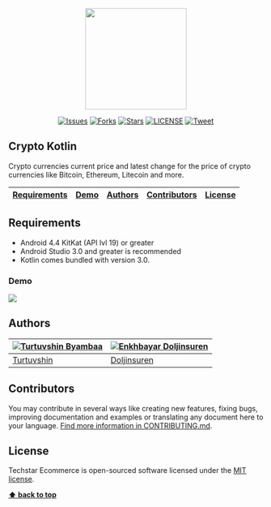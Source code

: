 <p align="center">
	<img src="https://github.com/techstar-cloud/crypto-kotlin/blob/master/app/src/main/res/drawable/logo.png" width="200"/>
</p>

<p align="center">
    <a href="https://github.com/techstar-cloud/crypto-kotlin/issues">
        <img src="https://img.shields.io/github/issues/techstar-cloud/crypto-kotlin.svg"
            alt="Issues"></a>
     <a href="https://github.com/techstar-cloud/crypto-kotlin/fork">
        <img src="https://img.shields.io/github/forks/techstar-cloud/crypto-kotlin.svg?style=social&label=Fork"
            alt="Forks"></a>
    <a href="https://github.com/techstar-cloud/crypto-kotlin/stargazers">
        <img src="https://img.shields.io/github/stars/techstar-cloud/crypto-kotlin.svg?style=social&label=Stars"
            alt="Stars"></a>
    <a href="https://raw.githubusercontent.com/techstar-cloud/crypto-kotlin/master/LICENSE">
        <img src="https://img.shields.io/badge/license-MIT-blue.svg"
            alt="LICENSE"></a>
    <a href="https://twitter.com/intent/tweet?text=Wow:&url=%5Bobject%20Object%5D">
        <img src="https://img.shields.io/twitter/url/https/github.com/techstar-cloud/crypto-kotlin.svg?style=social"
            alt="Tweet"></a>
</p>

## Crypto Kotlin
Crypto currencies current price and latest change for the price of crypto currencies like Bitcoin, Ethereum, Litecoin and more.

| [Requirements][] | [Demo][] | [Authors][] | [Contributors][] | [License][] |
|---|---|---|---|---|

## Requirements

- Android 4.4 KitKat (API lvl 19) or greater
- Android Studio 3.0 and greater is recommended 
- Kotlin comes bundled with version 3.0.

### Demo
![](https://github.com/techstar-cloud/crypto-kotlin/blob/master/asset/20180322_012846.gif)

## Authors

[![Turtuvshin Byambaa](https://avatars0.githubusercontent.com/u/12738721?s=80)](https://github.com/tortuvshin) | [![Enkhbayar Doljinsuren](https://avatars1.githubusercontent.com/u/23227403?s=80)](https://github.com/doljko) 
---|---
[Turtuvshin](https://github.com/tortuvshin) | [Doljinsuren](https://github.com/doljko) 

## Contributors

You may contribute in several ways like creating new features, fixing bugs, improving documentation and examples
or translating any document here to your language. [Find more information in CONTRIBUTING.md](CONTRIBUTING.md).

## License

Techstar Ecommerce is open-sourced software licensed under the [MIT license](https://opensource.org/licenses/MIT).

**[⬆ back to top](#crypto-kotlin)**

[Requirements]:#requirements
[Demo]:#demo
[Authors]:#authors
[Contributors]:#contributors
[License]:#license
